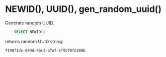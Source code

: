 # NEWID(), UUID(), gen_random_uuid()

Generate random UUID.
```sql
    SELECT NEWID()
```
returns random UUID string:
```
7190f1de-649d-4bc1-a7af-4f9bf0fe288b
```